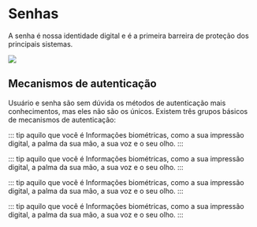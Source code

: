 # Senhas

A senha é nossa identidade digital e é a primeira barreira de proteção dos principais sistemas.

![](/img/password.jpg)

## Mecanismos de autenticação
Usuário e senha são sem dúvida os métodos de autenticação mais conhecimentos, mas eles não são os únicos. Existem três grupos básicos de mecanismos de autenticação:

::: tip aquilo que você é
Informações biométricas, como a sua impressão digital, a palma da sua mão, a sua voz e o seu olho.
:::

::: tip aquilo que você é
Informações biométricas, como a sua impressão digital, a palma da sua mão, a sua voz e o seu olho.
:::

::: tip aquilo que você é
Informações biométricas, como a sua impressão digital, a palma da sua mão, a sua voz e o seu olho.
:::

::: tip aquilo que você é
Informações biométricas, como a sua impressão digital, a palma da sua mão, a sua voz e o seu olho.
:::
